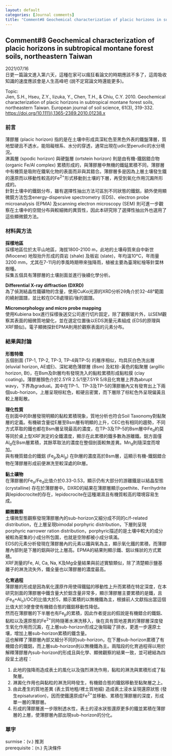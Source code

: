```yaml
---
layout: default
categories: [Journal comments]
title: "Comment#8 Geochemical characterization of placic horizons in subtropical montane forest soils, northeastern Taiwan"
---  
```

## Comment#8 Geochemical characterization of placic horizons in subtropical montane forest soils, northeastern Taiwan  
2021/07/16  
日更一篇論文進入第六天，這種在家可以瘋狂看論文的時期應該不多了，這周吸收知識的速度應該會是人生高峰吧 (說不定寫論文時還能更多)。  

Topic:  
Jien, S.H., Hseu, Z.Y., Iizuka, Y., Chen, T.H., & Chiu, C.Y. 2010. Geochemical characterization of placic horizons in subtropical montane forest soils, northeastern Taiwan. European journal of soil science, 61(3), 319-332.  
<a href="https://doi.org/10.1111/j.1365-2389.2010.01238.x" target="_blank">https://doi.org/10.1111/j.1365-2389.2010.01238.x</a>  
  
### 前言  
薄膠層 (placic horizon) 指的是在土壤中形成具深紅色至黑色外表的鐵盤薄層，質地堅硬且不透水，能阻礙根系、水分的穿透，通常出現在udic至perudic的水分境況。  
淋澱層 (spodic horizon) 與硬盤層 (ortstein horizon) 則是由有機-鐵鋁錯合物 (organic Fe/Al complex) 累積形成的，與薄膠層中無機的鐵錳累積不同，薄膠層中有機質是吸附在鐵氧化物的表面而非與其錯合。薄膠層多是因為上層土壤發生鐵的還原而以移動性較高的Fe<sup>2+</sup>形式移動到土壤的下層，再受到氧化作用沉澱所形成的。  
針對土壤中的鐵鋁分布，雖有選擇性抽出方法可區別不同狀態的鐵鋁，額外使用顯微鏡方法包含energy-dispersive spectrometry (EDS)、electron probe microanalysis (EPMA) 及scanning electron microscopy (SEM) 則可進一步觀察在土壤中的空間分布與較細微的異質性，因此本研究除了選擇性抽出外也選用了這些顯微鏡方法。  
  
### 材料與方法  
**採樣地區**  
採樣地區位於太平山地區，海拔1800-2100 m，此地的土壤母質來自中新世 (Miocene) 地殼抬升形成的頁岩 (shale) 及板岩 (slate)，年均溫10&deg;C，年雨量3200 mm，尤其在7-11月的季風時期帶來強降雨，植被主要為臺灣紅檜等針葉林樹種。  
採集五個具有薄膠層的土壤剖面並進行後續化學分析。  
  
**Differential X-ray diffraction (DXRD)**  
為了偵測結晶性鐵礦物的含量，使用CuK&alpha;光源的XRD分析2&theta;角介於32-48&deg;範圍的繞射圖譜，並比較在DCB處理前/後的圖譜。  
  
**Micromorphology and micro probe mapping**  
使用Kubiena box進行採樣後送交公司進行切片固定，除了觀察玻片外，以SEM觀察其表面的細微質地變化，並在選定位置後以EDS測量元素組成 (EDS的原理與XRF類似)。電子顯微探針EPMA則用於觀察表面的元素分布。  
  
### 結果與討論  
**形態特徵**  
五個剖面 (TP-1, TP-2, TP-3, TP-4與TP-5) 的層序相似，均具灰白色洗出層 (eluvial horizon, AE或E)、深紅褐色薄膠層 (Bsm) 及紅棕-黃色的黏聚層 (argillic horizon, Bt)，在Bsm及Bt層均有發現洗入的黏粒累積形成黏粒膜 (clay coating)。薄膠層顏色介於2.5YR 2.5/1至7.5YR 5/8且化育層上界為abrupt wavy，下界為gradual。其中在TP-1、TP-3及TP-5的薄膠層內又有發育出上下兩個sub-horizon，上層呈現棕紅色，較硬且密實，而下層除了棕紅色外呈現偏黃且較上層鬆散。  
  
**理化性質**  
在剖面中的Bt層發現明顯的黏粒累積現象，質地分析也符合Soil Taxonomy對黏聚層的定義。有機碳含量從E層至Bsm層有明顯的上升，CEC也有相同的趨勢，不同方式萃取的鐵也都在Bsm層呈現最高的濃度，在TP-3及TP-5的Bsm層中Fe<sub>d</sub>約莫等同於桌上型XRF測定的全鐵濃度，顯示在此累積的鐵多數為游離鐵。鋁方面僅Al<sub>d</sub>在Bsm層累積，其餘萃取法的濃度在整個剖面較無差異。Mn<sub>d</sub>則隨深度而增加。  
與有機質錯合的鐵鋁 (Fe<sub>p</sub>及Al<sub>p</sub>) 在Bt層的濃度高於Bsm層，這顯示有機-鐵鋁錯合物在薄膠層形成前便淋洗至較深處的Bt層。  
  
**黏土礦物**  
在薄膠層的Fe<sub>o</sub>/Fe<sub>d</sub>比值介於0.33-0.53，顯示仍有大部分的游離鐵是以結晶型態 (crystalline) 存在於薄膠層中。DXRD的結果在薄膠層顯示goethite、Ferrihydrite與lepidocrocite的存在，lepidocrocite在這種潮濕且有機質較高的環境容易生成。  
  
**顯微觀察**  
土壤微型態觀察發現薄膠層內的sub-horizon又細分成不同的c/f-related distribution，在上層呈現bimodal porphyric distribution，下層則呈現porphyric narrower ration distribution，porphyric描述的是土壤中較大的成分被較為密集的小成分所包圍，也就是空隙都被小成分填滿。  
EDS的元素分析發現在薄膠層內的元素以鐵與氧為主，顯示氧化鐵的累積，而薄膠層內部則是下層的鋁與矽比上層高。EPMA的結果則顯示鐵、鋁以條狀的方式累積。  
XRF測量的Fe, Al, Ca, Na, K及Mg全量結果與前述實驗類似，除了清楚顯示鹽基離子的淋洗流失外，鐵全量也以薄膠層的濃度最高。  
  
**化育過程**  
薄膠層的形成是因為氧化還原作用使得鐵錳的移動性上升而累積在特定深度，在本研究剖面的薄膠層中鐵含量大於鋁含量非常多，顯示薄膠層主要累積的是鐵，且 (Fe<sub>d</sub>+Al<sub>o</sub>)/OC的比值大於5，顯示累積的以無機鐵為主，根據前人文獻指出當這個比值大於3便會使有機錯合態的鐵鋁移動性降低。  
然而在薄膠層的下半層也有Fe<sub>p</sub>的累積，因此作者提出的假說是有機錯合的鐵鋁、黏粒以及還原態的Fe<sup>2+</sup>同時隨著水淋洗移入，後在具有質地差異的薄膠層深度發生氧化作用而沉澱，在上層sub-horizon形成之後阻礙了排水，更進一步還原土壤，增加上層sub-horizon累積的鐵含量。  
這也解釋了薄膠層內部又細分不同的sub-horizon，在下層sub-horizon累積了有機錯合的鐵鋁，而上層sub-horizon則以無機鐵為主。兩階段的化育過程得以用於解釋薄膠層內sub-horizon的形成且與化學、顯微觀察的結果一致，並可總結為四段呈土過程：  
1. 此地的強降雨造成表土的風化以及強烈淋洗作用，黏粒的淋洗與累積形成了黏聚層。
2. 淋澱化作用也與黏粒的淋洗同時發生，有機錯合態的鐵鋁移動至黏聚層之上。
3. 由此產生的質地差異 (表土質地粗/裡土質地細) 造成表土浸水呈現還原狀態 (發生episaturation)，因而使鐵還原成Fe<sup>2+</sup>並移動、累積在薄膠層的深度，形成單一層的薄膠層。
4. 形成的薄膠層進一步限制透水性，表土的浸水狀態還原更多的鐵並累積在薄膠層的上層，使薄膠層內部出現sub-horizon的分化。  
  
### 單字
surmise：(v.) 推測  
prerequisite：(n.) 先決條件
